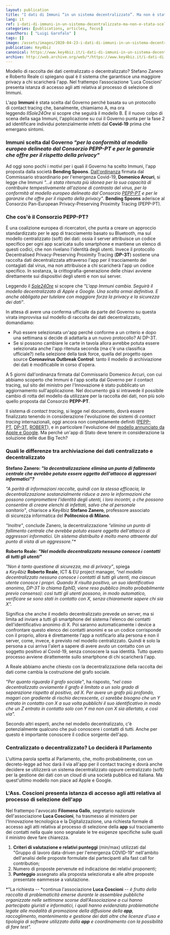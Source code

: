 ```yaml
---
layout: publication
title: "I dati di Immuni “in un sistema decentralizzato”. Ma non è stata scelta dal Governo perché conforme al modello centralizzato?"
lang: it
ref: i-dati-di-immuni-in-un-sistema-decentralizzato-ma-non-e-stata-scelta-dal-governo-perche-conforme-al-modello-centralizzato
categories: [publications, articles, focus]
coauthors: [ "Luigi Garofalo" ]
tags: []
image: /assets/images/2020-04-23-i-dati-di-immuni-in-un-sistema-decentralizzato-ma-non-e-stata-scelta-dal-governo-perche-conforme-al-modello-centralizzato.jpg
publication: Key4biz
canonical: https://www.key4biz.it/i-dati-di-immuni-in-un-sistema-decentralizzato-ma-non-e-stata-scelta-dal-governo-perche-conforme-al-modello-centralizzato/301887/
archive: http://web.archive.org/web/*/https://www.key4biz.it/i-dati-di-immuni-in-un-sistema-decentralizzato-ma-non-e-stata-scelta-dal-governo-perche-conforme-al-modello-centralizzato/301887/
---
```


Modello di raccolta dei dati centralizzato o decentralizzato? Stefano Zanero e Roberto Reale ci spiegano qual è il sistema che garantisce una maggiore privacy a chi scaricherà l'app. Nel frattempo l’associazione 'Luca Coscioni' presenta istanza di accesso agli atti relativa al processo di selezione di Immuni.

L'app **Immuni** è stata scelta dal Governo perché basata su un protocollo di contact tracing che, banalmente, chiamiamo A, ma ora leggendo *IlSole24Ore* si scopre che seguirà il modello B. È il nuovo colpo di scena della saga Immuni, l'applicazione su cui il Governo punta per la fase 2 ad identificare individui potenzialmente infetti dal **Covid-19** prima che emergano sintomi.

### Immuni scelta dal Governo *"per la conformità al modello europeo delineato dal Consorzio PEPP-PT e per le garanzie che offre per il rispetto della privacy"*

Ad oggi sono pochi i motivi per i quali il Governo ha scelto Immuni, l'app proposta dalla società **Bending Spoons**. [Dall'ordinanza](https://www.key4biz.it/wp-content/uploads/2020/04/covid-app.pdf.pdf) firmata dal Commissario straordinario per l'emergenza Covid-19, **Domenico Arcuri**, si legge che Immuni *"...è stata ritenuta più idonea per la sua capacità di contribuire tempestivamente all'azione di contrasto del virus, per la conformità al modello europeo delineato dal Consorzio [PEPP-PT](https://www.pepp-pt.org/) e per le garanzie che offre per il rispetto della privacy"*. **Bending Spoons** aderisce al Consorzio Pan-European Privacy-Preserving Proximity Tracing (PEPP-PT).

### Che cos'è il Consorzio PEPP-PT?

È una coalizione europea di ricercatori, che punta a creare un approccio standardizzato per le app di tracciamento basato su Bluetooth, ma sul modello centralizzato (soft) dei dati: ossia il server attribuisce un codice specifico per ogni app scaricata sullo smartphone e mantiene un elenco di questi codici, che non rivelano l'identità degli utenti. Invece il protocollo Decentralised Privacy-Preserving Proximity Tracing (**DP-3T**) sostiene una raccolta dati decentralizzata attraverso l'app per il tracciamento dei contagiati dal virus, ma non attribuisce a chi scaricherà l'app un codice specifico. In sostanza, la crittografia-generazione delle chiavi avviene direttamente sui dispositivi degli utenti e non sui server.

Leggendo il [*Sole24Ore*](https://www.ilsole24ore.com/art/l-app-immuni-cambia-seguira-modello-decentralizzato-apple-e-google-ADcBF4L) si scopre che *"L'app Immuni cambia. Seguirà il modello decentralizzato di Apple e Google. Una scelta ormai definitiva. E anche obbligata per tutelare con maggiore forza la privacy e la sicurezza dei dati"*.

In attesa di avere una conferma ufficiale da parte del Governo su questa virata improvvisa sul modello di raccolta dei dati decentralizzato, domandiamo:

-   Può essere selezionata un'app perché conforme a un criterio e dopo una settimana si decide di adattarla a un nuovo protocollo? Al DP-3T.
-   Se si possono cambiare le carte in tavola allora avrebbe potuta essere selezionata anche l'app ritenuta seconda (ma c'è una classifica ufficiale?) nella selezione della task force, quella del progetto open source **Coronavirus Outbreak Control**: tanto il modello di archiviazione dei dati è modificabile in corso d'opera. 

A 5 giorni dall'ordinanza firmata dal Commissario Domenico Arcuri, con cui abbiamo scoperto che Immuni è l'app scelta dal Governo per il contact tracing, sul sito del ministro per l'Innovazione è stato pubblicato un aggiornamento sull'applicazione. Nel documento già si intravede il possibile cambio di rotta del modello da utilizzare per la raccolta dei dati, non più solo quello proposta dal Consorzio **PEPP-PT**. 

Il sistema di *contact tracing*, si legge nel documento, dovrà essere finalizzato tenendo in considerazione l'evoluzione dei sistemi di *contact tracing* internazionali, oggi ancora non completamente definiti ([PEPP-PT](https://www.pepp-pt.org/), [DP-3T](https://github.com/DP-3T/documents), [ROBERT](https://www.key4biz.it/contact-tracing-lapp-che-potrebbe-usare-francia-e-germania-e-il-data-breach-di-quella-olandese/301426/)), e in particolare l'evoluzione del [modello annunciato da Apple e Google](https://www.apple.com/it/newsroom/2020/04/apple-and-google-partner-on-covid-19-contact-tracing-technology/). Ma perché un'app di Stato deve tenere in considerazione la soluzione delle due Big Tech?

### Quali le differenze tra archiviazione dei dati centralizzato e decentralizzato

**Stefano Zanero: _"la decentralizzazione elimina un punto di fallimento centrale che avrebbe potuto essere oggetto dell'attacco di aggressori informatici"?_**

*"A parità di informazioni raccolte, quindi con la stessa efficacia, la decentralizzazione sostanzialmente riduce a zero le informazioni che possono compromettere l'identità degli utenti, i loro incontri, o che possono consentire di creare elenchi di infettati, salvo che al personale sanitario"*, chiarisce a Key4biz **Stefano Zanero**, professore associato di sicurezza informatica del **Politecnico di Milano**.

*"Inoltre"*, conclude Zanero, la decentralizzazione *"elimina un punto di fallimento centrale che avrebbe potuto essere oggetto dell'attacco di aggressori informatici. Un sistema distribuito è molto meno attraente dal punto di vista di un aggressore.*"*

**Roberto Reale: _"Nel modello decentralizzato nessuno conosce i contatti di tutti gli utenti"_**

*"Non è tanto questione di sicurezza, ma di privacy"*, spiega a *Key4biz* **Roberto Reale**, ICT & EU project manager, *"nel modello decentralizzato nessuno conosce i contatti di tutti gli utenti, ma ciascun utente conosce i propri. Quando X risulta positivo, un suo identificativo anonimo, DP-3T lo chiama EphID, viene reso pubblico (molto probabilmente previo consenso): così tutti gli utenti possono, in modo automatico, verificare se sono stati in contatto con X, senza chiaramente sapere chi sia X".*

Significa che anche il modello decentralizzato prevede un server, ma si limita ad inviare a tutti gli smartphone del sistema l'elenco dei contatti dell'identificativo anonimo di X. Poi saranno automaticamente i device a confrontare questo elenco dei contatti anonimi e se un codice corrisponde con il proprio, allora è direttamente l'app a notificarlo alla persona e non il server, come, invece, è previsto nel modello centralizzato. Quindi è solo la persona a cui arriva l'alert a sapere di avere avuto un contatto con un soggetto positivo al Covid-19, senza conoscere la sua identità. Tutto questo processo avviene dirattemente sullo smartphone di chi scaricherà l'app.

A Reale abbiamo anche chiesto con la decentralizzazione della raccolta dei dati come cambia la costruzione del grafo sociale.

*"Per quanto riguarda il grafo sociale"*, ha risposto, *"nel caso decentralizzato ovviamente il grafo è limitato a un solo grado di separazione rispetto al positivo, ad X. Per avere un grafo più profondo, magari con gradiente di rischio decrescente, ci sarebbe bisogno che un Y entrato in contatto con X a sua volta pubblichi il suo identificativo in modo che un Z entrato in contatto solo con Y ma non con X sia allertato, e così via".*

Secondo altri esperti, anche nel modello decentralizzato, c'è potenzialmente qualcuno che può conoscere i contatti di tutti. Anche per questo è importante conoscere il codice sorgente dell'app.

### Centralizzato o decentralizzato? Lo deciderà il Parlamento

L'ultima parola spetta al Parlamento, che, molto probabilmente, con un decreto-legge ad hoc darà il via all'app per il contact tracing e dovrà anche decidere se utilizzerà un sistema decentralizzato oppure centralizzato (soft) per la gestione dei dati con un cloud di una società pubblica ed italiana. Ma quest'ultimo modello non piace ad Apple e Google.

### L'Ass. Coscioni presenta istanza di accesso agli atti relativa al processo di selezione dell'app

Nel frattempo l'avvocato **Filomena Gallo**, segretario nazionale dell'associazione **Luca Coscioni**, ha trasmesso al ministero per l'Innovazione tecnologica e la Digitalizzazione, una richiesta formale di accesso agli atti relativa al processo di selezione della **app** sul tracciamento dei contatti nella quale sono segnalate le tre esigenze specifiche sulle quali il ministro deve fare chiarezza.

1.  **Criteri di valutazione e relativi punteggi** (min/max) utilizzati dal "Gruppo di lavoro data-driven per l'emergenza COVID-19" nell'ambito dell'analisi delle proposte formulate dai partecipanti alla fast call for contribution;
2.  Numero di proposte pervenute ed indicazione dei relativi proponenti;
3.  **Punteggio** assegnato alla proposta selezionata e alle altre proposte presentate eammesse a valutazione.

*"La richiesta -- *continua l'associazione **Luca Coscioni** *-- è frutto della raccolta di problematicità emerse durante le assemblee pubbliche organizzate nelle settimane scorse dall'Associazione a cui hanno partecipato giuristi e informatici, i quali hanno evidenziato problematiche legate alle modalità di promozione della diffusione della **app**, raccoglimento, mantenimento e gestione dei dati oltre che licenze d'uso e tipologia di software utilizzato dalla **app** e coordinamento con la possibilità di fare test".*
